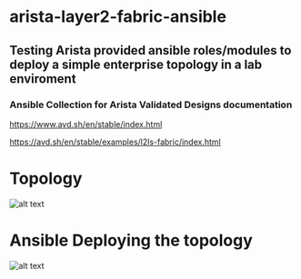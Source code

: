 # arista-layer2-fabric-ansible
## Testing Arista provided ansible roles/modules to deploy a simple enterprise topology in a lab enviroment

### Ansible Collection for Arista Validated Designs documentation

https://www.avd.sh/en/stable/index.html

https://avd.sh/en/stable/examples/l2ls-fabric/index.html

# Topology
![alt text](https://i.imgur.com/kMVdBIX.png)

# Ansible Deploying the topology
![alt text](https://i.imgur.com/6pS1hxK.png)
